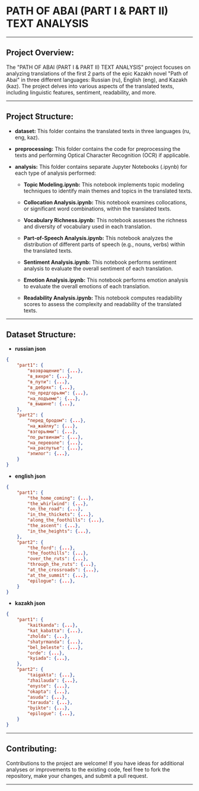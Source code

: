 # PATH OF ABAI (PART I & PART II) TEXT ANALYSIS

---

## Project Overview:

The "PATH OF ABAI (PART I & PART II) TEXT ANALYSIS" project focuses on analyzing translations of the first 2 parts of the epic Kazakh novel "Path of Abai" in three different languages: Russian (ru), English (eng), and Kazakh (kaz). The project delves into various aspects of the translated texts, including linguistic features, sentiment, readability, and more.

---

## Project Structure:

- **dataset:** This folder contains the translated texts in three languages (ru, eng, kaz).

- **preprocessing:** This folder contains the code for preprocessing the texts and performing Optical Character Recognition (OCR) if applicable.

- **analysis:** This folder contains separate Jupyter Notebooks (.ipynb) for each type of analysis performed:

    - **Topic Modeling.ipynb:** This notebook implements topic modeling techniques to identify main themes and topics in the translated texts.
    
    - **Collocation Analysis.ipynb:** This notebook examines collocations, or significant word combinations, within the translated texts.
    
    - **Vocabulary Richness.ipynb:** This notebook assesses the richness and diversity of vocabulary used in each translation.
    
    - **Part-of-Speech Analysis.ipynb:** This notebook analyzes the distribution of different parts of speech (e.g., nouns, verbs) within the translated texts.
    
    - **Sentiment Analysis.ipynb:** This notebook performs sentiment analysis to evaluate the overall sentiment of each translation.
    
    - **Emotion Analysis.ipynb:** This notebook performs emotion analysis to evaluate the overall emotions of each translation.
    
    - **Readability Analysis.ipynb:** This notebook computes readability scores to assess the complexity and readability of the translated texts.

---

## Dataset Structure:

- **russian json** 
```json
{
    "part1": {
        "возвращение": {...},
        "в_вихре": {...},
        "в_пути": {...},
        "в_дебрях": {...},
        "по_предгорьям": {...},
        "на_подъеме": {...},
        "в_вышине": {...},
    },
    "part2": {
        "перед_бродом": {...},
        "на_жайляу": {...},
        "взгорьями": {...},
        "по_рытвинам": {...},
        "на_переволе": {...},
        "на_распутье": {...},
        "эпилог": {...},
    }
}
```
- **english json**
```json
{
    "part1": {
        "the_home_coming": {...},
        "the_whirlwind": {...},
        "on_the_road": {...},
        "in_the_thickets": {...},
        "along_the_foothills": {...},
        "the_ascent": {...},
        "in_the_heights": {...},
    },
    "part2": {
        "the_ford": {...},
        "the_foothills": {...},
        "over_the_ruts": {...},
        "through_the_ruts": {...},
        "at_the_crossroads": {...},
        "at_the_summit": {...},
        "epilogue": {...},
    }
}
```
- **kazakh json**
```json
{
    "part1": {
        "kaitkanda": {...},
        "kat_kabatta": {...},
        "zholda": {...},
        "shatyrmanda": {...},
        "bel_beleste": {...},
        "orde": {...},
        "kyiada": {...},
    },
    "part2": {
        "taigakta": {...},
        "zhailauda": {...},
        "enyste": {...},
        "okapta": {...},
        "asuda": {...},
        "tarauda": {...},
        "byikte": {...},
        "epilogue": {...},
    }
}
```

---

## Contributing:

Contributions to the project are welcome! If you have ideas for additional analyses or improvements to the existing code, feel free to fork the repository, make your changes, and submit a pull request.

---
